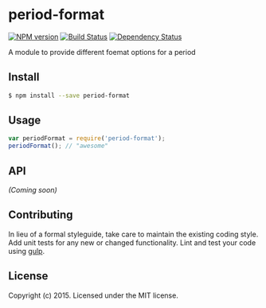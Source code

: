 # period-format 
[![NPM version][npm-image]][npm-url] [![Build Status][travis-image]][travis-url] [![Dependency Status][daviddm-url]][daviddm-image]

A module to provide different foemat options for a period


## Install

```bash
$ npm install --save period-format
```


## Usage

```javascript
var periodFormat = require('period-format');
periodFormat(); // "awesome"
```

## API

_(Coming soon)_


## Contributing

In lieu of a formal styleguide, take care to maintain the existing coding style. Add unit tests for any new or changed functionality. Lint and test your code using [gulp](http://gulpjs.com/).


## License

Copyright (c) 2015. Licensed under the MIT license.



[npm-url]: https://npmjs.org/package/period-format
[npm-image]: https://badge.fury.io/js/period-format.svg
[travis-url]: https://travis-ci.org/user/period-format
[travis-image]: https://travis-ci.org/user/period-format.svg?branch=master
[daviddm-url]: https://david-dm.org/user/period-format.svg?theme=shields.io
[daviddm-image]: https://david-dm.org/user/period-format
